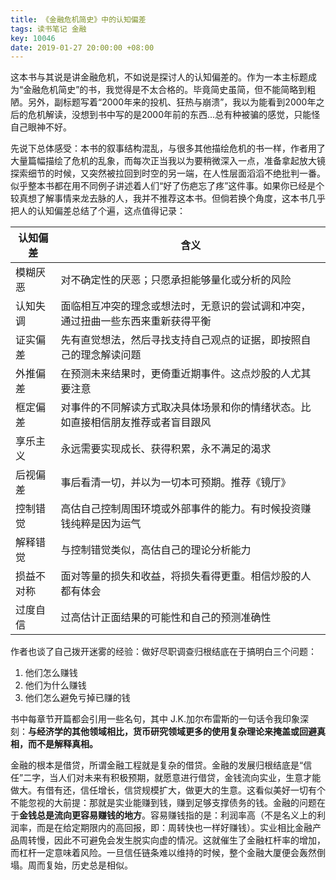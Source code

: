 ```yaml
---
title: 《金融危机简史》中的认知偏差
tags: 读书笔记 金融
key: 10046
date: 2019-01-27 20:00:00 +08:00
---
```


这本书与其说是讲金融危机，不如说是探讨人的认知偏差的。作为一本主标题成为“金融危机简史”的书，我觉得是不太合格的。毕竟简史虽简，但不能简略到粗陋。另外，副标题写着“2000年来的投机、狂热与崩溃”，我以为能看到2000年之后的危机解读，没想到书中写的是2000年前的东西...总有种被骗的感觉，只能怪自己眼神不好。

先说下总体感受：本书的叙事结构混乱，与很多其他描绘危机的书一样，作者用了大量篇幅描绘了危机的乱象，而每次正当我以为要稍微深入一点，准备拿起放大镜探索细节的时候，又突然被拉回到时空的另一端，在人性层面滔滔不绝批判一番。似乎整本书都在用不同例子讲述着人们“好了伤疤忘了疼”这件事。如果你已经是个较真想了解事情来龙去脉的人，我并不推荐这本书。但倘若换个角度，这本书几乎把人的认知偏差总结了个遍，这点值得记录：

<!--more-->

|认知偏差|含义|
|---|---|
|模糊厌恶 | 对不确定性的厌恶；只愿承担能够量化或分析的风险 |
|认知失调 | 面临相互冲突的理念或想法时，无意识的尝试调和冲突，通过扭曲一些东西来重新获得平衡|
|证实偏差 | 先有直觉想法，然后寻找支持自己观点的证据，即按照自己的理念解读问题 |
|外推偏差 | 在预测未来结果时，更倚重近期事件。这点炒股的人尤其要注意 |
|框定偏差 | 对事件的不同解读方式取决具体场景和你的情绪状态。比如直接相信朋友推荐或者盲目跟风 |
|享乐主义 | 永远需要实现成长、获得积累，永不满足的渴求 |
|后视偏差 | 事后看清一切，并以为一切本可预期。推荐《镜厅》|
|控制错觉 | 高估自己控制周围环境或外部事件的能力。有时候投资赚钱纯粹是因为运气|
|解释错觉 | 与控制错觉类似，高估自己的理论分析能力 |
|损益不对称 | 面对等量的损失和收益，将损失看得更重。相信炒股的人都有体会 |
|过度自信 | 过高估计正面结果的可能性和自己的预测准确性 |

作者也谈了自己拨开迷雾的经验：做好尽职调查归根结底在于搞明白三个问题：

1. 他们怎么赚钱
1. 他们为什么赚钱
1. 他们怎么避免亏掉已赚的钱

书中每章节开篇都会引用一些名句，其中 J.K.加尔布雷斯的一句话令我印象深刻：**与经济学的其他领域相比，货币研究领域更多的使用复杂理论来掩盖或回避真相，而不是解释真相。**

金融的根本是借贷，所谓金融工程就是复杂的借贷。金融的发展归根结底是“信任”二字，当人们对未来有积极预期，就愿意进行借贷，金钱流向实业，生意才能做大。有借有还，信任增长，信贷规模扩大，做更大的生意。这看似美好一切有个不能忽视的大前提：那就是实业能赚到钱，赚到足够支撑债务的钱。金融的问题在于**金钱总是流向更容易赚钱的地方**。容易赚钱指的是：利润率高（不是名义上的利润率，而是在给定期限内的高回报，即：周转快也一样好赚钱）。实业相比金融产品周转慢，因此不可避免会发生脱实向虚的情况。这就催生了金融杠杆率的增加，而杠杆一定意味着风险。一旦信任链条难以维持的时候，整个金融大厦便会轰然倒塌。周而复始，历史总是相似。
